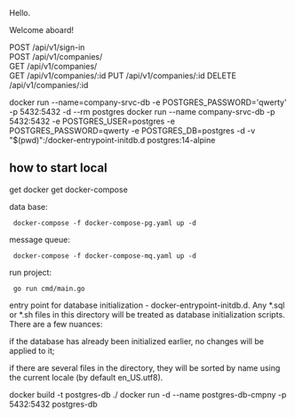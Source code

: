 Hello.

Welcome aboard!

POST   /api/v1/sign-in       
POST   /api/v1/companies/    
GET    /api/v1/companies/    
GET    /api/v1/companies/:id 
PUT    /api/v1/companies/:id 
DELETE /api/v1/companies/:id 


docker run --name=company-srvc-db -e POSTGRES_PASSWORD='qwerty' -p 5432:5432 -d --rm postgres 
docker run --name company-srvc-db -p 5432:5432 -e POSTGRES_USER=postgres -e POSTGRES_PASSWORD=qwerty -e POSTGRES_DB=postgres -d -v "$(pwd)":/docker-entrypoint-initdb.d postgres:14-alpine
## how to start local

get docker
get docker-compose 

data base:
```shell script
 docker-compose -f docker-compose-pg.yaml up -d
```
message queue:
```shell script
 docker-compose -f docker-compose-mq.yaml up -d
```

run project:
```shell script
 go run cmd/main.go
```

entry point for database initialization - docker-entrypoint-initdb.d. Any *.sql or *.sh files in this directory will be treated as database initialization scripts. There are a few nuances:

if the database has already been initialized earlier, no changes will be applied to it;

if there are several files in the directory, they will be sorted by name using the current locale (by default en_US.utf8).

docker build -t postgres-db ./
docker run -d --name postgres-db-cmpny -p 5432:5432 postgres-db